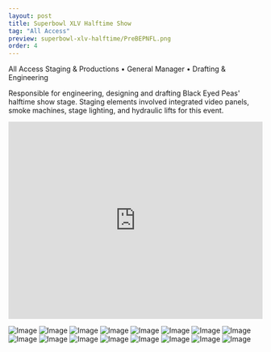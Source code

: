 ```yaml
---
layout: post
title: Superbowl XLV Halftime Show
tag: "All Access"
preview: superbowl-xlv-halftime/PreBEPNFL.png
order: 4
---
```

All Access Staging & Productions • General Manager • Drafting & Engineering

Responsible for engineering, designing and drafting Black Eyed Peas' halftime show stage. Staging elements involved integrated video panels, smoke machines, stage lighting, and hydraulic lifts for this event.

<div class="video-container"><iframe src="https://www.youtube.com/embed/xPIiaSnYV5E?showinfo=0&rel=0" allowfullscreen="" frameborder="0" width="100%" height="390"></iframe></div>

![Image](BEPNFL1.png)
![Image](BEPNFL2.png)
![Image](BEPNFL3.png)
![Image](BEPNFL4.png)
![Image](BEPNFL5.png)
![Image](BEPNFL6.png)
![Image](1SBL_BEP.png)
![Image](2SBL_BEP.png)
![Image](3SBL_BEP.png)
![Image](4SBL_BEP.png)
![Image](5SBL_BEP.png)
![Image](6SBL_BEP.png)
![Image](7SBL_BEP.png)
![Image](8SBL_BEP.png)
![Image](9SBL_BEP.png)
![Image](10SBL_BEP.png)
